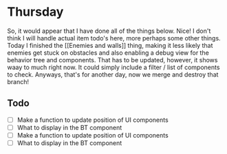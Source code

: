 # Thursday
So, it would appear that I have done all of the things below. Nice!
I don't think I will handle actual item todo's here, more perhaps some other things. 
Today I finished the [[Enemies and walls]] thing, making it less likely that enemies get stuck on obstacles and also enabling a debug view for the behavior tree and components. That has to be updated, however, it shows waay to much right now.
It could simply include a filter / list of components to check. Anyways, that's for another day, now we merge and destroy that branch!
## Todo
- [ ] Make a function to update position of UI components
- [ ] What to display in the BT component 
- [ ] Make a function to update position of UI components
- [ ] What to display in the BT component 
